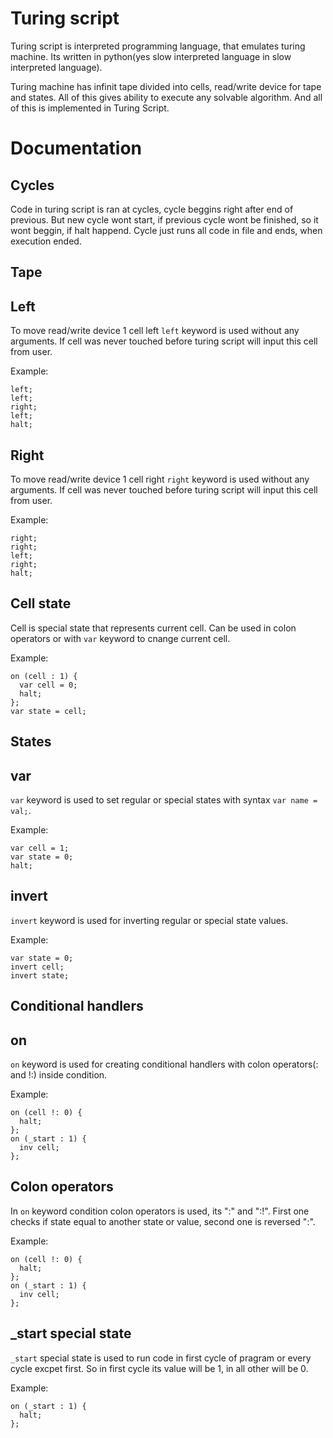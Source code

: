 # Turing script
Turing script is interpreted programming language, that emulates turing machine. Its written in python(yes slow interpreted language in slow interpreted language).

Turing machine has infinit tape divided into cells, read/write device for tape and states. All of this gives ability to execute any solvable algorithm. And all of this is implemented in Turing Script.

# Documentation
## Cycles
  Code in turing script is ran at cycles, cycle beggins right after end of previous. But new cycle wont start, if previous cycle wont be finished, so it wont beggin, if halt happend. Cycle just runs all code in file and ends, when execution ended.
## Tape
  ## Left
  To move read/write device 1 cell left `left` keyword is used without any arguments. If cell was never touched before turing script will input this cell from user.

  Example: 
  ```
  left; 
  left; 
  right;
  left; 
  halt;
  ```
  ## Right
  To move read/write device 1 cell right `right` keyword is used without any arguments. If cell was never touched before turing script will input this cell from user.

  Example: 
  ```
  right;
  right;
  left;
  right;
  halt;
  ```
  ## Cell state
  Cell is special state that represents current cell. Can be used in colon operators or with `var` keyword to cnange current cell.

  Example:
  ```
  on (cell : 1) {
    var cell = 0;
    halt;
  };
  var state = cell;
  ```

## States
  ## var
  `var` keyword is used to set regular or special states with syntax `var name = val;`.

  Example:
  ```
  var cell = 1;
  var state = 0;
  halt;
  ```

  ## invert
  `invert` keyword is used for inverting regular or special state values.

  Example:
  ```
  var state = 0;
  invert cell;
  invert state;
  ```

## Conditional handlers
  ## on
  `on` keyword is used for creating conditional handlers with colon operators(: and !:) inside condition.

  Example:
  ```
  on (cell !: 0) {
    halt;
  };
  on (_start : 1) {
    inv cell;
  };
  ```

  ## Colon operators
  In `on` keyword condition colon operators is used, its ":" and ":!". First one checks if state equal to another state or value, second one is reversed ":".

  Example:
  ```
  on (cell !: 0) {
    halt;
  };
  on (_start : 1) {
    inv cell;
  };
  ```

  ## _start special state
  `_start` special state is used to run code in first cycle of pragram or every cycle excpet first. So in first cycle its value will be 1, in all other will be 0.

  Example:
  ```
  on (_start : 1) {
    halt;
  };
  ```